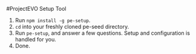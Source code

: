 #ProjectEVO Setup Tool

1. Run `npm install -g pe-setup`.
2. `cd` into your freshly cloned pe-seed directory.
3. Run `pe-setup`, and answer a few questions. Setup and configuration is handled for you.
4. Done.
